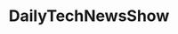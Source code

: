 ---
title: DailyTechNewsShow
crosslinks:
- technowarlock
- technology
- AMAAggregator
- Defcon
- Android
- apple
- encryption
- Multicopter
- DeFranco
- tech
- politics
- sysadmin
- GalaxyS7
- nyc
- '0x7B1DEA01'
- netsec
---